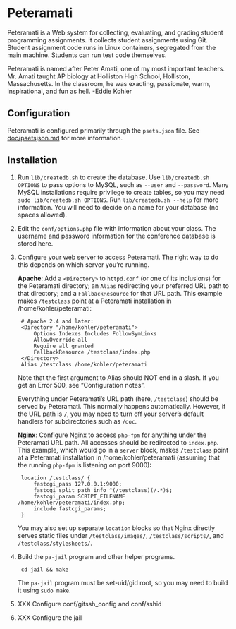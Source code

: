 Peteramati
==========

Peteramati is a Web system for collecting, evaluating, and grading student
programming assignments. It collects student assignments using Git. Student
assignment code runs in Linux containers, segregated from the main machine.
Students can run test code themselves.

Peteramati is named after Peter Amati, one of my most important teachers. Mr.
Amati taught AP biology at Holliston High School, Holliston, Massachusetts. In
the classroom, he was exacting, passionate, warm, inspirational, and fun as
hell. -Eddie Kohler

Configuration
-------------

Peteramati is configured primarily through the `psets.json` file. See
[doc/psetsjson.md](doc/psetsjson.md) for more information.

Installation
------------

1. Run `lib/createdb.sh` to create the database. Use `lib/createdb.sh
OPTIONS` to pass options to MySQL, such as `--user` and `--password`.
Many MySQL installations require privilege to create tables, so you
may need `sudo lib/createdb.sh OPTIONS`. Run `lib/createdb.sh --help`
for more information. You will need to decide on a name for your
database (no spaces allowed).

2. Edit the `conf/options.php` file with information about your class.
The username and password information for the conference database is
stored here.

3. Configure your web server to access Peteramati. The right way to do
this depends on which server you’re running.

    **Apache**: Add a `<Directory>` to `httpd.conf` (or one of its
inclusions) for the Peteramati directory; an `Alias` redirecting your
preferred URL path to that directory; and a `FallbackResource` for
that URL path. This example makes `/testclass` point at a Peteramati
installation in /home/kohler/peteramati:

        # Apache 2.4 and later:
        <Directory "/home/kohler/peteramati">
            Options Indexes Includes FollowSymLinks
            AllowOverride all
            Require all granted
            FallbackResource /testclass/index.php
        </Directory>
        Alias /testclass /home/kohler/peteramati

    Note that the first argument to Alias should NOT end in a slash.
If you get an Error 500, see “Configuration notes”.

    Everything under Peteramati’s URL path (here, `/testclass`) should
be served by Peteramati. This normally happens automatically. However,
if the URL path is `/`, you may need to turn off your server’s default
handlers for subdirectories such as `/doc`.

    **Nginx**: Configure Nginx to access `php-fpm` for anything under
the Peteramati URL path. All accesses should be redirected to
`index.php`. This example, which would go in a `server` block, makes
`/testclass` point at a Peteramati installation in
/home/kohler/peteramati (assuming that the running `php-fpm` is
listening on port 9000):

        location /testclass/ {
            fastcgi_pass 127.0.0.1:9000;
            fastcgi_split_path_info ^(/testclass)(/.*)$;
            fastcgi_param SCRIPT_FILENAME /home/kohler/peteramati/index.php;
            include fastcgi_params;
        }

    You may also set up separate `location` blocks so that Nginx
directly serves static files under `/testclass/images/`,
`/testclass/scripts/`, and `/testclass/stylesheets/`.

4. Build the `pa-jail` program and other helper programs.

        cd jail && make

    The `pa-jail` program must be set-uid/gid root, so you may need to build
    it using `sudo make`.

5. XXX Configure conf/gitssh_config and conf/sshid

6. XXX Configure the jail
